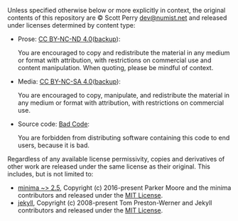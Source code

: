 Unless specified otherwise below or more explicitly in context, the original contents of this repository are © Scott Perry <dev@numist.net> and released under licenses determined by content type:

* Prose: [CC BY-NC-ND 4.0](https://creativecommons.org/licenses/by-nc-nd/4.0/)([backup](LICENSES/by-nc-nd%204.0%20full.webarchive)):
    
    You are encouraged to copy and redistribute the material in any medium or format with attribution, with restrictions on commercial use and content manipulation. When quoting, please be mindful of context.
    
* Media: [CC BY-NC-SA 4.0](https://creativecommons.org/licenses/by-nc-sa/4.0/)([backup](LICENSES/by-nc-sa%204.0%20full.webarchive)):
    
    You are encouraged to copy, manipulate, and redistribute the material in any medium or format with attribution, with restrictions on commercial use.
    
* Source code: [Bad Code](LICENSES/Bad%20Code.txt):
    
    You are forbidden from distributing software containing this code to end users, because it is bad.

Regardless of any available license permissivity, copies and derivatives of other work are released under the same license as their original. This includes, but is not limited to:

* [minima ~> 2.5](https://github.com/jekyll/minima), Copyright (c) 2016-present Parker Moore and the minima contributors and released under the [MIT License](LICENSES/MIT.txt).
* [jekyll](https://github.com/jekyll/jekyll), Copyright (c) 2008-present Tom Preston-Werner and Jekyll contributors and released under the [MIT License](LICENSES/MIT.txt).